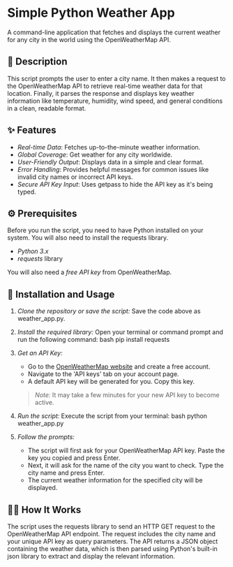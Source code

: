 # Simple Python Weather App

A command-line application that fetches and displays the current weather for any city in the world using the OpenWeatherMap API.



## 📝 Description

This script prompts the user to enter a city name. It then makes a request to the OpenWeatherMap API to retrieve real-time weather data for that location. Finally, it parses the response and displays key weather information like temperature, humidity, wind speed, and general conditions in a clean, readable format.

## ✨ Features

- *Real-time Data*: Fetches up-to-the-minute weather information.
- *Global Coverage*: Get weather for any city worldwide.
- *User-Friendly Output*: Displays data in a simple and clear format.
- *Error Handling*: Provides helpful messages for common issues like invalid city names or incorrect API keys.
- *Secure API Key Input*: Uses getpass to hide the API key as it's being typed.

## ⚙ Prerequisites

Before you run the script, you need to have Python installed on your system. You will also need to install the requests library.

- *Python 3.x*
- *requests* library

You will also need a *free API key* from OpenWeatherMap.

## 🚀 Installation and Usage

1.  *Clone the repository or save the script:*
    Save the code above as weather_app.py.

2.  *Install the required library:*
    Open your terminal or command prompt and run the following command:
    bash
    pip install requests
    

3.  *Get an API Key:*
    - Go to the [OpenWeatherMap website](https://openweathermap.org/appid) and create a free account.
    - Navigate to the 'API keys' tab on your account page.
    - A default API key will be generated for you. Copy this key.
    > *Note:* It may take a few minutes for your new API key to become active.

4.  *Run the script:*
    Execute the script from your terminal:
    bash
    python weather_app.py
    

5.  *Follow the prompts:*
    - The script will first ask for your OpenWeatherMap API key. Paste the key you copied and press Enter.
    - Next, it will ask for the name of the city you want to check. Type the city name and press Enter.
    - The current weather information for the specified city will be displayed.

## 🧑‍💻 How It Works

The script uses the requests library to send an HTTP GET request to the OpenWeatherMap API endpoint. The request includes the city name and your unique API key as query parameters. The API returns a JSON object containing the weather data, which is then parsed using Python's built-in json library to extract and display the relevant information.